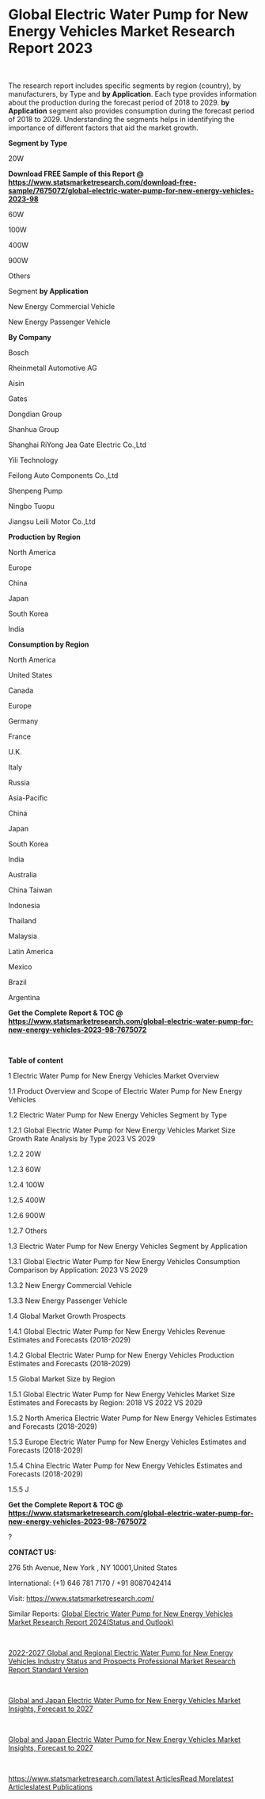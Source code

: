 <h1>Global Electric Water Pump for New Energy Vehicles Market Research Report 2023</h1><br/><p>The research report includes specific segments by region (country), by manufacturers, by Type and <strong>by Application</strong>. Each type provides information about the production during the forecast period of 2018 to 2029. <strong>by Application</strong> segment also provides consumption during the forecast period of 2018 to 2029. Understanding the segments helps in identifying the importance of different factors that aid the market growth.</p>
 
 
 
 <p><strong>Segment by Type</strong></p>
 
 
 
 <p>20W</p>
 
 
 
 <p><strong>Download FREE Sample of this Report @ <a href="https://www.statsmarketresearch.com/download-free-sample/7675072/global-electric-water-pump-for-new-energy-vehicles-2023-98">https://www.statsmarketresearch.com/download-free-sample/7675072/global-electric-water-pump-for-new-energy-vehicles-2023-98</a></strong></p>
 
 
 
 <p>60W</p>
 
 
 
 <p>100W</p>
 
 
 
 <p>400W</p>
 
 
 
 <p>900W</p>
 
 
 
 <p>Others</p>
 
 
 
 <p>Segment <strong>by Application</strong></p>
 
 
 
 <p>New Energy Commercial Vehicle</p>
 
 
 
 <p>New Energy Passenger Vehicle</p>
 
 
 
 <p><strong>By Company</strong></p>
 
 
 
 <p>Bosch</p>
 
 
 
 <p>Rheinmetall Automotive AG</p>
 
 
 
 <p>Aisin</p>
 
 
 
 <p>Gates</p>
 
 
 
 <p>Dongdian Group</p>
 
 
 
 <p>Shanhua Group</p>
 
 
 
 <p>Shanghai RiYong Jea Gate Electric Co.,Ltd</p>
 
 
 
 <p>Yili Technology</p>
 
 
 
 <p>Feilong Auto Components Co.,Ltd</p>
 
 
 
 <p>Shenpeng Pump</p>
 
 
 
 <p>Ningbo Tuopu</p>
 
 
 
 <p>Jiangsu Leili Motor Co.,Ltd</p>
 
 
 
 <p><strong>Production by Region</strong></p>
 
 
 
 <p>North America</p>
 
 
 
 <p>Europe</p>
 
 
 
 <p>China</p>
 
 
 
 <p>Japan</p>
 
 
 
 <p>South Korea</p>
 
 
 
 <p>India</p>
 
 
 
 <p><strong>Consumption by Region</strong></p>
 
 
 
 <p>North America</p>
 
 
 
 <p>United States</p>
 
 
 
 <p>Canada</p>
 
 
 
 <p>Europe</p>
 
 
 
 <p>Germany</p>
 
 
 
 <p>France</p>
 
 
 
 <p>U.K.</p>
 
 
 
 <p>Italy</p>
 
 
 
 <p>Russia</p>
 
 
 
 <p>Asia-Pacific</p>
 
 
 
 <p>China</p>
 
 
 
 <p>Japan</p>
 
 
 
 <p>South Korea</p>
 
 
 
 <p>India</p>
 
 
 
 <p>Australia</p>
 
 
 
 <p>China Taiwan</p>
 
 
 
 <p>Indonesia</p>
 
 
 
 <p>Thailand</p>
 
 
 
 <p>Malaysia</p>
 
 
 
 <p>Latin America</p>
 
 
 
 <p>Mexico</p>
 
 
 
 <p>Brazil</p>
 
 
 
 <p>Argentina</p>
 
 
 
 <div><b>Get the Complete Report & TOC @ <a href="https://www.statsmarketresearch.com/global-electric-water-pump-for-new-energy-vehicles-2023-98-7675072">https://www.statsmarketresearch.com/global-electric-water-pump-for-new-energy-vehicles-2023-98-7675072</a></b></div>
 
 
 
 <p><br />
 
 <b>Table of content</b></p>
 
 
 
 <p>1 Electric Water Pump for New Energy Vehicles Market Overview<br />
 
 1.1 Product Overview and Scope of Electric Water Pump for New Energy Vehicles<br />
 
 1.2 Electric Water Pump for New Energy Vehicles Segment by Type<br />
 
 1.2.1 Global Electric Water Pump for New Energy Vehicles Market Size Growth Rate Analysis by Type 2023 VS 2029<br />
 
 1.2.2 20W<br />
 
 1.2.3 60W<br />
 
 1.2.4 100W<br />
 
 1.2.5 400W<br />
 
 1.2.6 900W<br />
 
 1.2.7 Others<br />
 
 1.3 Electric Water Pump for New Energy Vehicles Segment by Application<br />
 
 1.3.1 Global Electric Water Pump for New Energy Vehicles Consumption Comparison by Application: 2023 VS 2029<br />
 
 1.3.2 New Energy Commercial Vehicle<br />
 
 1.3.3 New Energy Passenger Vehicle<br />
 
 1.4 Global Market Growth Prospects<br />
 
 1.4.1 Global Electric Water Pump for New Energy Vehicles Revenue Estimates and Forecasts (2018-2029)<br />
 
 1.4.2 Global Electric Water Pump for New Energy Vehicles Production Estimates and Forecasts (2018-2029)<br />
 
 1.5 Global Market Size by Region<br />
 
 1.5.1 Global Electric Water Pump for New Energy Vehicles Market Size Estimates and Forecasts by Region: 2018 VS 2022 VS 2029<br />
 
 1.5.2 North America Electric Water Pump for New Energy Vehicles Estimates and Forecasts (2018-2029)<br />
 
 1.5.3 Europe Electric Water Pump for New Energy Vehicles Estimates and Forecasts (2018-2029)<br />
 
 1.5.4 China Electric Water Pump for New Energy Vehicles Estimates and Forecasts (2018-2029)<br />
 
 1.5.5 J</p>
 
 
 
 <div><b>Get the Complete Report & TOC @ <a href="https://www.statsmarketresearch.com/global-electric-water-pump-for-new-energy-vehicles-2023-98-7675072">https://www.statsmarketresearch.com/global-electric-water-pump-for-new-energy-vehicles-2023-98-7675072</a></b></div>
 
 
 
 <p>? </p>
 
 
 
 <p><b>CONTACT US:</b><br />
 
 276 5th Avenue, New York , NY 10001,United States<br />
 
 International: (+1) 646 781 7170 / +91 8087042414<br />
 
 Visit: <a href="https://www.statsmarketresearch.com/">https://www.statsmarketresearch.com/</a><br />
 
 Similar Reports: <a href="https://www.statsmarketresearch.com/global-electric-water-pump-for-new-energy-vehicles-2023-98-7675072">Global Electric Water Pump for New Energy Vehicles Market Research Report 2024(Status and Outlook)</a><br />
 
 <br />
 
 <a href="https://www.statsmarketresearch.com/global-electric-water-pump-for-new-energy-vehicles-2023-98-7675072">2022-2027 Global and Regional Electric Water Pump for New Energy Vehicles Industry Status and Prospects Professional Market Research Report Standard Version</a><br />
 
 <br />
 
 <a href="https://www.statsmarketresearch.com/global-electric-water-pump-for-new-energy-vehicles-2023-98-7675072">Global and Japan Electric Water Pump for New Energy Vehicles Market Insights, Forecast to 2027</a><br />
 
 <br />
 
 <a href="https://www.statsmarketresearch.com/global-electric-water-pump-for-new-energy-vehicles-2023-98-7675072">Global and Japan Electric Water Pump for New Energy Vehicles Market Insights, Forecast to 2027</a><br />
 
 <br />
 
 <a href="https://gyeongbokgung.com">https://www.statsmarketresearch.com/</a><a href="https://hallyeomaritime.com">latest Articles</a><a href="https://jingwansa.com">Read More</a><a href="https://nguoiviet.jp/">latest Articles</a><a href="https://www.intelmarketresearch.com/">latest Publications</a></p>